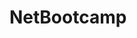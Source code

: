 # NetBootcamp      
        
    
     
            
      
         
          
      
   
   
  
  
  
 
 
